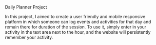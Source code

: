 Daily Planner Project

In this project, I aimed to create a user friendly and mobile responsive platform in which someone can log events and activities for that day and remain there for duration of the session.  To use it, simply enter in your activity in the text area next to the hour, and the website will persistently remember your activity. 
